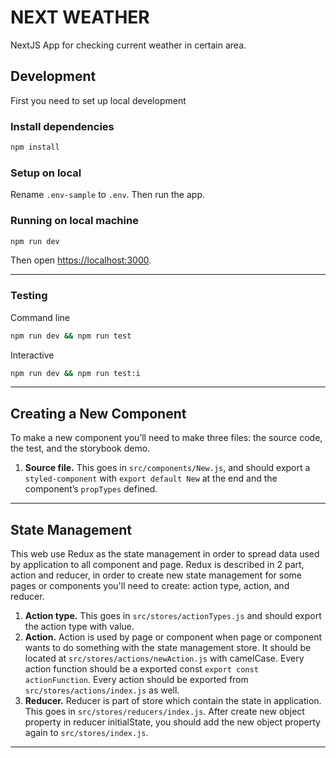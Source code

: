 # NEXT WEATHER

NextJS App for checking current weather in certain area.

## Development

First you need to set up local development

### Install dependencies

```sh
npm install
```

### Setup on local

Rename `.env-sample` to `.env`. Then run the app.

### Running on local machine

```sh
npm run dev
```

Then open [https://localhost:3000](https://localhost:3000).

---

### Testing

Command line
```sh
npm run dev && npm run test
```

Interactive
```sh
npm run dev && npm run test:i
```


---

## Creating a New Component

To make a new component you’ll need to make three files: the source code,
the test, and the storybook demo.

1.  **Source file.** This goes in `src/components/New.js`, and should export a
    `styled-component` with `export default New` at the end and the component’s
    `propTypes` defined.

---

## State Management

This web use Redux as the state management in order to spread data used by application to all component and page. Redux is described in 2 part, action and reducer, in order to create new state management for some pages or components you'll need to create: action type, action, and reducer.

1. **Action type.** This goes in `src/stores/actionTypes.js` and should export the action type with value.
2. **Action.** Action is used by page or component when page or component wants to do something with the state management store. It should be located at `src/stores/actions/newAction.js` with camelCase. Every action function should be a exported const `export const actionFunction`. Every action should be exported from `src/stores/actions/index.js` as well.
3. **Reducer.** Reducer is part of store which contain the state in application. This goes in `src/stores/reducers/index.js`. After create new object property in reducer initialState, you should add the new object property again to `src/stores/index.js`.


---